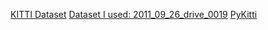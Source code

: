 [KITTI Dataset](https://www.cvlibs.net/datasets/kitti/)
[Dataset I used: 2011_09_26_drive_0019](https://www.cvlibs.net/datasets/kitti/raw_data.php?type=residential)
[PyKitti](https://github.com/utiasSTARS/pykitti)
